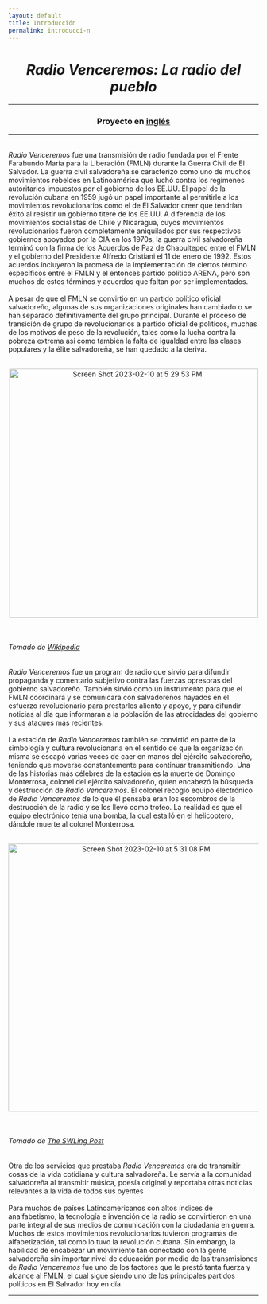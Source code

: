 ```yaml
---
layout: default
title: Introducción
permalink: introducci-n
---
```

<!-- Add an essay or interpretive material below this line,
using HTML or markdown.  Do not modify this file above this line -->
<h1><center><i>Radio Venceremos: La radio del pueblo</i></center></h1>
<hr>
<h3><center>Proyecto en <a href="https://hipstas.github.io/radio-venceremos-english/introduction">inglés</a></center></h3>
<hr>
<br>
<i>Radio Venceremos</i> fue una transmisión de radio fundada por el Frente Farabundo María para la Liberación (FMLN) durante la Guerra Civil de El Salvador. La guerra civil salvadoreña se caracterizó como uno de muchos movimientos rebeldes en Latinoamérica que luchó contra los regímenes autoritarios impuestos por el gobierno de los EE.UU. El papel de la revolución cubana en 1959 jugó un papel importante al permitirle a los movimientos revolucionarios como el de El Salvador creer que tendrían éxito al resistir un gobierno títere de los EE.UU. A diferencia de los movimientos socialistas de Chile y Nicaragua, cuyos movimientos revolucionarios fueron completamente aniquilados por sus respectivos gobiernos apoyados por la CIA en los 1970s, la guerra civil salvadoreña terminó con la firma de los Acuerdos de Paz de Chapultepec entre el FMLN y el gobierno del Presidente Alfredo Cristiani el 11 de enero de 1992. Estos acuerdos incluyeron la promesa de la implementación de ciertos término específicos entre el FMLN y el entonces partido político ARENA, pero son muchos de estos términos y acuerdos que faltan por ser implementados. 
<br>
<br>
A pesar de que el FMLN se convirtió en un partido político oficial salvadoreño, algunas de sus organizaciones originales han cambiado o se han separado definitivamente del grupo principal. Durante el proceso de transición de grupo de revolucionarios a partido oficial de políticos, muchas de los motivos de peso de la revolución, tales como la lucha contra la pobreza extrema así como también la falta de igualdad entre las clases populares y la élite salvadoreña, se han quedado a la deriva.
<br>
<br>
<p style="text-align:center;"><img width="501" alt="Screen Shot 2023-02-10 at 5 29 53 PM" src="https://user-images.githubusercontent.com/122332459/218221500-c9e85ead-dfb9-42c6-a710-eb775249ab6e.png"></p>
<br>
<h6>Tomado de <a href="https://commons.wikimedia.org/wiki/File:Flag_of_FMLN.jpg">Wikipedia</a></h6>
<i>Radio Venceremos</i> fue un program de radio que sirvió para difundir propaganda y comentario subjetivo contra las fuerzas opresoras del gobierno salvadoreño. También sirvió como un instrumento para que el FMLN coordinara y se comunicara con salvadoreños hayados en el esfuerzo revolucionario para prestarles aliento y apoyo, y para difundir noticias al día que informaran a la población de las atrocidades del gobierno y sus ataques más recientes. 
<br>
<br>
La estación de <i>Radio Venceremos</i> también se convirtió en parte de la simbología y cultura revolucionaria en el sentido de que la organización misma se escapó varias veces de caer en manos del ejército salvadoreño, teniendo que moverse constantemente para continuar transmitiendo. Una de las historias más célebres de la estación es la muerte de Domingo Monterrosa, colonel  del ejército salvadoreño, quien encabezó la búsqueda y destrucción de <i>Radio Venceremos</i>. El colonel recogió equipo electrónico de <i>Radio Venceremos</i> de lo que él pensaba eran los escombros de la destrucción de la radio y se los llevó como trofeo. La realidad es que el equipo electrónico tenía una bomba, la cual estalló en el helicoptero, dándole muerte al colonel Monterrosa. 
<br>
<br>
<p style="text-align:center;"><img width="539" alt="Screen Shot 2023-02-10 at 5 31 08 PM" src="https://user-images.githubusercontent.com/122332459/218221634-2da09cae-eada-4591-a788-b44951cc871f.png"></p>
<br>
<h6>Tomado de <a href="https://swling.com/blog/2019/06/radio-venceremos-a-salvadoran-civil-war-underground-station/">The SWLing Post</a></h6>
Otra de los servicios que prestaba <i>Radio Venceremos</i> era de transmitir cosas de la vida cotidiana y cultura salvadoreña. Le servía a la comunidad salvadoreña al transmitir música, poesía original y reportaba otras noticias relevantes a la vida de todos sus oyentes
<br>
<br>
Para muchos de países Latinoamericanos con altos índices de analfabetismo, la tecnología e invención de la radio se convirtieron en una parte integral de sus medios de comunicación con la ciudadanía en guerra. Muchos de estos movimientos revolucionarios tuvieron programas de alfabetización, tal como lo tuvo la revolución cubana. Sin embargo, la habilidad de encabezar un movimiento tan conectado con la gente salvadoreña sin importar nivel de educación por medio de las transmisiones de <i>Radio Venceremos</i> fue uno de los factores que le prestó tanta fuerza y alcance al FMLN, el cual sigue siendo uno de los principales partidos políticos en El Salvador hoy en día. 
<br>
<hr>
